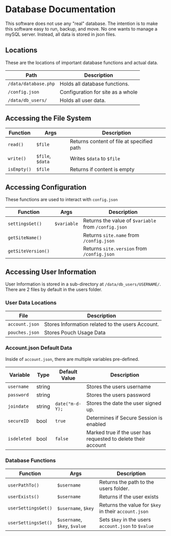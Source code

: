 # Database Documentation

This software does not use any "real" database. The intention is to make this software easy to run, backup, and move. No one wants to manage a mySQL server. Instead, all data is stored in json files. 

## Locations

These are the locations of important database functions and actual data. 

| Path | Description |
| ----------- | ----------- |
| `/data/database.php` | Holds all database functions. |
| `/config.json` | Configuration for site as a whole |
| `/data/db_users/` | Holds all user data. |

## Accessing the File System

| Function | Args | Description |
| -------- | ---- | ----------- | 
| `read()` | `$file` | Returns content of file at specified path |
| `write()` | `$file`, `$data` | Writes `$data` to `$file` |
| `isEmpty()` | `$file` | Returns if content is empty |

## Accessing Configuration

These functions are used to interact with `config.json`

| Function | Args | Description |
| -------- | ---- | ----------- | 
| `settingsGet()` | `$variable` | Returns the value of `$variable` from `/config.json` |
| `getSiteName()` | | Returns `site.name` from `/config.json` |
| `getSiteVersion()` | | Returns `site.version` from `/config.json` |

## Accessing User Information

User Information is stored in a sub-directory at `/data/db_users/USERNAME/`. There are 2 files by default in the users folder. 

### User Data Locations

| File | Description |
| ---- | ----------- |
| `account.json` | Stores Information related to the users Account. |
| `pouches.json` | Stores Pouch Usage Data |

### Account.json Default Data 

Inside of `account.json`, there are multiple variables pre-defined.

| Variable | Type | Default Value | Description |
| -------- | ---- | ------------- | ----------- |
| `username` | string | | Stores the users username |
| `password` | string | | Stores the users password |
| `joindate` | string | `date("m-d-Y);` | Stores the date the user signed up. |
| `secureID` | bool | `true` | Determines if Secure Session is enabled |
| `isdeleted` | bool | `false` | Marked true if the user has requested to delete their account |

### Database Functions

| Function | Args | Description |
| -------- | ---- | ----------- | 
| `userPathTo()` | `$username` | Returns the path to the users folder. |
| `userExists()` | `$username` | Returns if the user exists |
| `userSettingsGet()` | `$username`, `$key` | Returns the value for `$key` in their `account.json` |
| `userSettingsSet()` | `$username`, `$key`, `$value` | Sets `$key` in the users `account.json` to `$value` |